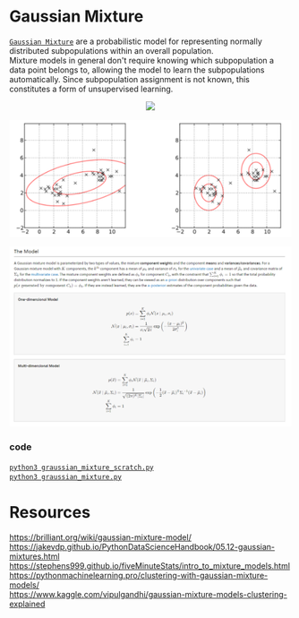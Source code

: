 # Gaussian Mixture
[`Gaussian Mixture`](https://www.youtube.com/watch?v=9YA2t78Ha68) are a probabilistic model for representing normally distributed subpopulations within an overall population.  
Mixture models in general don't require knowing which subpopulation a data point belongs to, allowing the model to learn the subpopulations automatically. Since subpopulation assignment is not known, this constitutes a form of unsupervised learning.

<p align="center">
  <img src="https://d18l82el6cdm1i.cloudfront.net/uploads/ek1bu6ogj2-em_clustering_of_old_faithful_data.gif">
</p>
<p align="center">
  <img src="../../../_EXTRA/images/ml_clustering_gaussian_mixture_model_1.png">
</p>
<p align="center">
  <img src="../../../_EXTRA/images/ml_clustering_gaussian_mixture_model.png">
</p>

### code 
[`python3 graussian_mixture_scratch.py`](./graussian_mixture_scratch.py)  
[`python3 graussian_mixture.py`](./graussian_mixture.py)  

# Resources
https://brilliant.org/wiki/gaussian-mixture-model/  
https://jakevdp.github.io/PythonDataScienceHandbook/05.12-gaussian-mixtures.html    
https://stephens999.github.io/fiveMinuteStats/intro_to_mixture_models.html  
https://pythonmachinelearning.pro/clustering-with-gaussian-mixture-models/  
https://www.kaggle.com/vipulgandhi/gaussian-mixture-models-clustering-explained   
